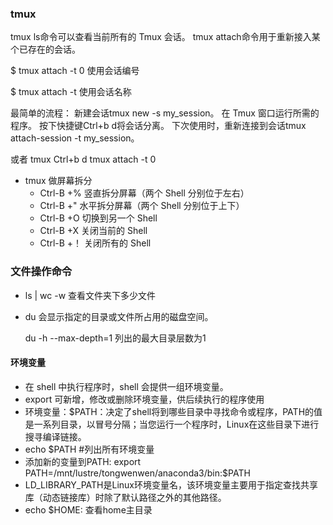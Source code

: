 ### tmux

tmux ls命令可以查看当前所有的 Tmux 会话。
tmux attach命令用于重新接入某个已存在的会话。

$ tmux attach -t 0    使用会话编号

$ tmux attach -t <session-name>  使用会话名称

最简单的流程：
新建会话tmux new -s my_session。
在 Tmux 窗口运行所需的程序。
按下快捷键Ctrl+b d将会话分离。
下次使用时，重新连接到会话tmux attach-session -t my_session。

或者
tmux
Ctrl+b d
tmux attach -t 0

* tmux 做屏幕拆分
  * Ctrl-B +% 竖直拆分屏幕（两个 Shell 分别位于左右）
  * Ctrl-B +" 水平拆分屏幕（两个 Shell 分别位于上下）
  * Ctrl-B +O 切换到另一个 Shell
  * Ctrl-B +X 关闭当前的 Shell
  * Ctrl-B +！ 关闭所有的 Shell

### 文件操作命令

* ls | wc -w  查看文件夹下多少文件

* du 会显示指定的目录或文件所占用的磁盘空间。

  du -h --max-depth=1  列出的最大目录层数为1

#### 环境变量

* 在 shell 中执行程序时，shell 会提供一组环境变量。
* export 可新增，修改或删除环境变量，供后续执行的程序使用
* 环境变量：$PATH：决定了shell将到哪些目录中寻找命令或程序，PATH的值是一系列目录，以冒号分隔；当您运行一个程序时，Linux在这些目录下进行搜寻编译链接。
* echo $PATH  #列出所有环境变量
* 添加新的变量到PATH:  export PATH=/mnt/lustre/tongwenwen/anaconda3/bin:$PATH
* LD_LIBRARY_PATH是Linux环境变量名，该环境变量主要用于指定查找共享库（动态链接库）时除了默认路径之外的其他路径。
* echo  $HOME: 查看home主目录